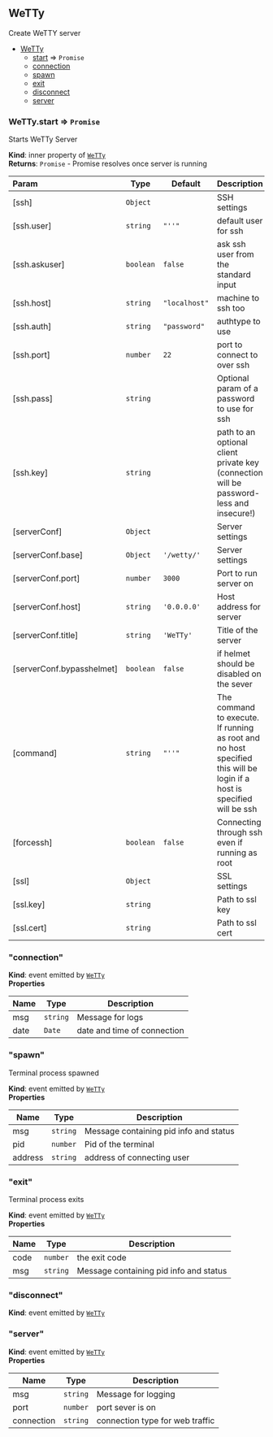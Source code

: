 ## WeTTy

Create WeTTY server

- [WeTTy](#module_WeTTy)
  - [start](#module_WeTTy..start) ⇒ `Promise`
  - [connection](#event_connection)
  - [spawn](#event_spawn)
  - [exit](#event_exit)
  - [disconnect](#event_disconnect)
  - [server](#event_server)

### WeTTy.start ⇒ `Promise`

Starts WeTTy Server

**Kind**: inner property of [`WeTTy`](#module_WeTTy)  
**Returns**: `Promise` - Promise resolves once server is running

| Param                     | Type      | Default       | Description                                                                                                            |
| :------------------------ | --------- | ------------- | ---------------------------------------------------------------------------------------------------------------------- |
| [ssh]                     | `Object`  |               | SSH settings                                                                                                           |
| [ssh.user]                | `string`  | `"''"`        | default user for ssh                                                                                                   |
| [ssh.askuser]             | `boolean` | `false`       | ask ssh user from the standard input                                                                                   |
| [ssh.host]                | `string`  | `"localhost"` | machine to ssh too                                                                                                     |
| [ssh.auth]                | `string`  | `"password"`  | authtype to use                                                                                                        |
| [ssh.port]                | `number`  | `22`          | port to connect to over ssh                                                                                            |
| [ssh.pass]                | `string`  |               | Optional param of a password to use for ssh                                                                            |
| [ssh.key]                 | `string`  |               | path to an optional client private key (connection will be password-less and insecure!)                                |
| [serverConf]              | `Object`  |               | Server settings                                                                                                        |
| [serverConf.base]         | `Object`  | `'/wetty/'`   | Server settings                                                                                                        |
| [serverConf.port]         | `number`  | `3000`        | Port to run server on                                                                                                  |
| [serverConf.host]         | `string`  | `'0.0.0.0'`   | Host address for server                                                                                                |
| [serverConf.title]        | `string`  | `'WeTTy'`     | Title of the server                                                                                                    |
| [serverConf.bypasshelmet] | `boolean` | `false`       | if helmet should be disabled on the sever                                                                              |
| [command]                 | `string`  | `"''"`        | The command to execute. If running as root and no host specified this will be login if a host is specified will be ssh |
| [forcessh]                | `boolean` | `false`       | Connecting through ssh even if running as root                                                                         |
| [ssl]                     | `Object`  |               | SSL settings                                                                                                           |
| [ssl.key]                 | `string`  |               | Path to ssl key                                                                                                        |
| [ssl.cert]                | `string`  |               | Path to ssl cert                                                                                                       |

### "connection"

**Kind**: event emitted by [`WeTTy`](#module_WeTTy)  
**Properties**

| Name | Type     | Description                 |
| ---- | -------- | --------------------------- |
| msg  | `string` | Message for logs            |
| date | `Date`   | date and time of connection |

### "spawn"

Terminal process spawned

**Kind**: event emitted by [`WeTTy`](#module_WeTTy)  
**Properties**

| Name    | Type     | Description                            |
| ------- | -------- | -------------------------------------- |
| msg     | `string` | Message containing pid info and status |
| pid     | `number` | Pid of the terminal                    |
| address | `string` | address of connecting user             |

### "exit"

Terminal process exits

**Kind**: event emitted by [`WeTTy`](#module_WeTTy)  
**Properties**

| Name | Type     | Description                            |
| ---- | -------- | -------------------------------------- |
| code | `number` | the exit code                          |
| msg  | `string` | Message containing pid info and status |

### "disconnect"

**Kind**: event emitted by [`WeTTy`](#module_WeTTy)

### "server"

**Kind**: event emitted by [`WeTTy`](#module_WeTTy)  
**Properties**

| Name       | Type     | Description                     |
| ---------- | -------- | ------------------------------- |
| msg        | `string` | Message for logging             |
| port       | `number` | port sever is on                |
| connection | `string` | connection type for web traffic |
